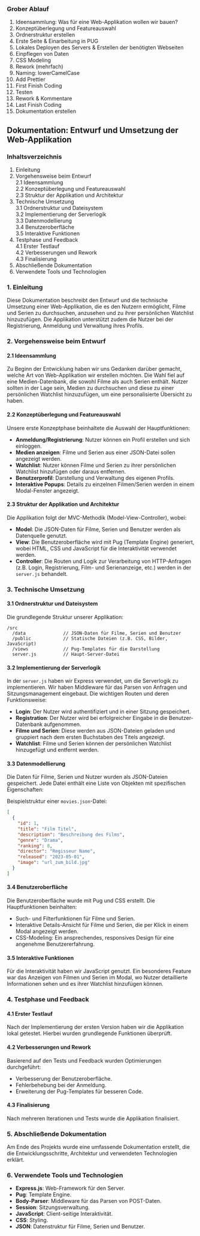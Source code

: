 ### Grober Ablauf

1. Ideensammlung: Was für eine Web-Applikation wollen wir bauen?
2. Konzeptüberlegung und Featureauswahl
3. Ordnerstruktur erstellen
4. Erste Seite & Einarbeitung in PUG
5. Lokales Deployen des Servers & Erstellen der benötigten Webseiten
6. Einpflegen von Daten
7. CSS Modeling
8. Rework (mehrfach)
9. Naming: lowerCamelCase
10. Add Prettier
11. First Finish Coding
12. Testen
13. Rework & Kommentare
14. Last Finish Coding
15. Dokumentation erstellen

## Dokumentation: Entwurf und Umsetzung der Web-Applikation

### Inhaltsverzeichnis
1. Einleitung  
2. Vorgehensweise beim Entwurf  
   2.1 Ideensammlung  
   2.2 Konzeptüberlegung und Featureauswahl  
   2.3 Struktur der Applikation und Architektur  
3. Technische Umsetzung  
   3.1 Ordnerstruktur und Dateisystem  
   3.2 Implementierung der Serverlogik  
   3.3 Datenmodellierung  
   3.4 Benutzeroberfläche  
   3.5 Interaktive Funktionen  
4. Testphase und Feedback  
   4.1 Erster Testlauf  
   4.2 Verbesserungen und Rework  
   4.3 Finalisierung  
5. Abschließende Dokumentation  
6. Verwendete Tools und Technologien  

### 1. Einleitung
Diese Dokumentation beschreibt den Entwurf und die technische Umsetzung einer Web-Applikation, die es den Nutzern ermöglicht, Filme und Serien zu durchsuchen, anzusehen und zu ihrer persönlichen Watchlist hinzuzufügen. Die Applikation unterstützt zudem die Nutzer bei der Registrierung, Anmeldung und Verwaltung ihres Profils.

### 2. Vorgehensweise beim Entwurf

#### 2.1 Ideensammlung
Zu Beginn der Entwicklung haben wir uns Gedanken darüber gemacht, welche Art von Web-Applikation wir erstellen möchten. Die Wahl fiel auf eine Medien-Datenbank, die sowohl Filme als auch Serien enthält. Nutzer sollten in der Lage sein, Medien zu durchsuchen und diese zu einer persönlichen Watchlist hinzuzufügen, um eine personalisierte Übersicht zu haben.

#### 2.2 Konzeptüberlegung und Featureauswahl
Unsere erste Konzeptphase beinhaltete die Auswahl der Hauptfunktionen:

- **Anmeldung/Registrierung**: Nutzer können ein Profil erstellen und sich einloggen.
- **Medien anzeigen**: Filme und Serien aus einer JSON-Datei sollen angezeigt werden.
- **Watchlist**: Nutzer können Filme und Serien zu ihrer persönlichen Watchlist hinzufügen oder daraus entfernen.
- **Benutzerprofil**: Darstellung und Verwaltung des eigenen Profils.
- **Interaktive Popups**: Details zu einzelnen Filmen/Serien werden in einem Modal-Fenster angezeigt.

#### 2.3 Struktur der Applikation und Architektur
Die Applikation folgt der MVC-Methodik (Model-View-Controller), wobei:

- **Model**: Die JSON-Daten für Filme, Serien und Benutzer werden als Datenquelle genutzt.
- **View**: Die Benutzeroberfläche wird mit Pug (Template Engine) generiert, wobei HTML, CSS und JavaScript für die Interaktivität verwendet werden.
- **Controller**: Die Routen und Logik zur Verarbeitung von HTTP-Anfragen (z.B. Login, Registrierung, Film- und Serienanzeige, etc.) werden in der `server.js` behandelt.

### 3. Technische Umsetzung

#### 3.1 Ordnerstruktur und Dateisystem
Die grundlegende Struktur unserer Applikation:

```
/src
  /data              // JSON-Daten für Filme, Serien und Benutzer
  /public            // Statische Dateien (z.B. CSS, Bilder, JavaScript)
  /views             // Pug-Templates für die Darstellung
  server.js          // Haupt-Server-Datei
```

#### 3.2 Implementierung der Serverlogik
In der `server.js` haben wir Express verwendet, um die Serverlogik zu implementieren. Wir haben Middleware für das Parsen von Anfragen und Sitzungsmanagement eingebaut. Die wichtigen Routen und deren Funktionsweise:

- **Login**: Der Nutzer wird authentifiziert und in einer Sitzung gespeichert.
- **Registration**: Der Nutzer wird bei erfolgreicher Eingabe in die Benutzer-Datenbank aufgenommen.
- **Filme und Serien**: Diese werden aus JSON-Dateien geladen und gruppiert nach dem ersten Buchstaben des Titels angezeigt.
- **Watchlist**: Filme und Serien können der persönlichen Watchlist hinzugefügt und entfernt werden.

#### 3.3 Datenmodellierung
Die Daten für Filme, Serien und Nutzer wurden als JSON-Dateien gespeichert. Jede Datei enthält eine Liste von Objekten mit spezifischen Eigenschaften:

Beispielstruktur einer `movies.json`-Datei:

```json
[
  {
    "id": 1,
    "title": "Film Titel",
    "description": "Beschreibung des Films",
    "genre": "Drama",
    "ranking": 8,
    "director": "Regisseur Name",
    "released": "2023-05-01",
    "image": "url_zum_bild.jpg"
  }
]
```

#### 3.4 Benutzeroberfläche
Die Benutzeroberfläche wurde mit Pug und CSS erstellt. Die Hauptfunktionen beinhalten:

- Such- und Filterfunktionen für Filme und Serien.
- Interaktive Details-Ansicht für Filme und Serien, die per Klick in einem Modal angezeigt werden.
- CSS-Modeling: Ein ansprechendes, responsives Design für eine angenehme Benutzererfahrung.

#### 3.5 Interaktive Funktionen
Für die Interaktivität haben wir JavaScript genutzt. Ein besonderes Feature war das Anzeigen von Filmen und Serien im Modal, wo Nutzer detaillierte Informationen sehen und es ihrer Watchlist hinzufügen können.

### 4. Testphase und Feedback

#### 4.1 Erster Testlauf
Nach der Implementierung der ersten Version haben wir die Applikation lokal getestet. Hierbei wurden grundlegende Funktionen überprüft.

#### 4.2 Verbesserungen und Rework
Basierend auf den Tests und Feedback wurden Optimierungen durchgeführt:

- Verbesserung der Benutzeroberfläche.
- Fehlerbehebung bei der Anmeldung.
- Erweiterung der Pug-Templates für besseren Code.

#### 4.3 Finalisierung
Nach mehreren Iterationen und Tests wurde die Applikation finalisiert.

### 5. Abschließende Dokumentation
Am Ende des Projekts wurde eine umfassende Dokumentation erstellt, die die Entwicklungsschritte, Architektur und verwendeten Technologien erklärt.

### 6. Verwendete Tools und Technologien
- **Express.js**: Web-Framework für den Server.
- **Pug**: Template Engine.
- **Body-Parser**: Middleware für das Parsen von POST-Daten.
- **Session**: Sitzungsverwaltung.
- **JavaScript**: Client-seitige Interaktivität.
- **CSS**: Styling.
- **JSON**: Datenstruktur für Filme, Serien und Benutzer.

